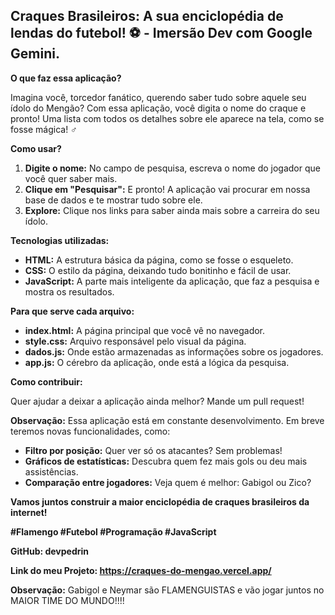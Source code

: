 ## **Craques Brasileiros: A sua enciclopédia de lendas do futebol! ⚽️ - Imersão Dev com Google Gemini.**

**O que faz essa aplicação?**

Imagina você, torcedor fanático, querendo saber tudo sobre aquele seu ídolo do Mengão? Com essa aplicação, você digita o nome do craque e pronto! Uma lista com todos os detalhes sobre ele aparece na tela, como se fosse mágica! ‍♂️

**Como usar?**

1. **Digite o nome:** No campo de pesquisa, escreva o nome do jogador que você quer saber mais. 
2. **Clique em "Pesquisar":** E pronto! A aplicação vai procurar em nossa base de dados e te mostrar tudo sobre ele. 
3. **Explore:** Clique nos links para saber ainda mais sobre a carreira do seu ídolo.

**Tecnologias utilizadas:**

* **HTML:** A estrutura básica da página, como se fosse o esqueleto.
* **CSS:** O estilo da página, deixando tudo bonitinho e fácil de usar.
* **JavaScript:** A parte mais inteligente da aplicação, que faz a pesquisa e mostra os resultados.

**Para que serve cada arquivo:**

* **index.html:** A página principal que você vê no navegador.
* **style.css:** Arquivo responsável pelo visual da página.
* **dados.js:** Onde estão armazenadas as informações sobre os jogadores.
* **app.js:** O cérebro da aplicação, onde está a lógica da pesquisa.

**Como contribuir:**

Quer ajudar a deixar a aplicação ainda melhor? Mande um pull request! 

**Observação:** Essa aplicação está em constante desenvolvimento. Em breve teremos novas funcionalidades, como:

* **Filtro por posição:** Quer ver só os atacantes? Sem problemas!
* **Gráficos de estatísticas:** Descubra quem fez mais gols ou deu mais assistências.
* **Comparação entre jogadores:** Veja quem é melhor: Gabigol ou Zico?

**Vamos juntos construir a maior enciclopédia de craques brasileiros da internet!** 

**#Flamengo #Futebol #Programação #JavaScript**

**GitHub: devpedrin**

**Link do meu Projeto: https://craques-do-mengao.vercel.app/**

**Observação:** 
Gabigol e Neymar são FLAMENGUISTAS e vão jogar juntos no MAIOR TIME DO MUNDO!!!! 

